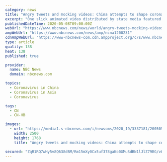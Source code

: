```yaml
---
category: news
title: "Angry tweets and mocking videos: China attempts to shape coronavirus narrative online"
excerpt: "One slick animated video distributed by state media featured a Lego-like terra-cotta warrior trading barbs with a Statue of Liberty."
publishedDateTime: 2020-05-08T09:00:00Z
webUrl: "https://www.nbcnews.com/news/world/angry-tweets-mocking-videos-china-attempts-shape-coronavirus-narrative-online-n1200231"
ampWebUrl: "https://www.nbcnews.com/news/amp/ncna1200231"
cdnAmpWebUrl: "https://www-nbcnews-com.cdn.ampproject.org/c/s/www.nbcnews.com/news/amp/ncna1200231"
type: article
quality: 138
heat: 138
published: true

provider:
  name: NBC News
  domain: nbcnews.com

topics:
  - Coronavirus in China
  - Coronavirus in Asia
  - Coronavirus

tags:
  - CN
  - CN-HB

images:
  - url: "https://media1.s-nbcnews.com/i/newscms/2020_19/3337181/200505-china-social-media-mc-1339_db5adc4221ad0a6be8141472ef006048.JPG"
    width: 2500
    height: 1768
    title: "Angry tweets and mocking videos: China attempts to shape coronavirus narrative online"

secured: "ZqR1RQ7wHy5v8Q638dBM/Rm15mXy0Cx5uf378gaKo0GMuSdBN1lJlZ79BG/vOGQ5xlQYzcJ9oQ7MXTkFQqWPLPmdXOIhiTDx2erMOJ1k1xeR9vhJm7Awuf4rmWRJFGb2okKkD5Se1Ck9PuBDMJqFfu1KoFSHNyqBPsUT9c+KCh4cNrRljT2UILw7DSUyNOcSAtza/8Y+u1q5G9WCLTLiHSHSWd+h3eQ8ArhIsLIV3om8jsdHB8BAbNsuicPIx4A/a9RmjSXaxDlE7+U4Vrc9bu97Yhmi2UkUVdK9GhJs7PjKI4E17rtb1enU95LjbpbN7FchXodh8yCZROwx0tpvsZ6U5YuFqiKHsE/tt+OgIfminhjvGSuDFo9dDjEhSd3St52W0pv+nVL/u4+nAKxsGEU3PJ7sOWHnUvb8P6YI0Uqar5fO2yUGMQD5ndilkTisZKfBLNGxdJ3KdtgMHnx59j3Yvvgu3AgV/pLT36yyLz0=;E6qGWc6qkDoe+OxhHP4Z/w=="
---
```


